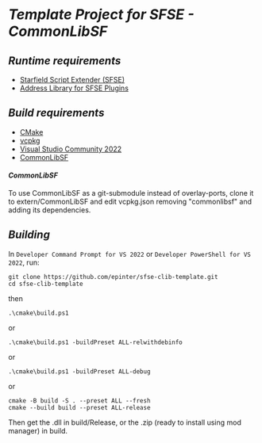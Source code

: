# ***Template Project for SFSE - CommonLibSF***

## ***Runtime requirements***

- [Starfield Script Extender (SFSE)](https://sfse.silverlock.org/)
- [Address Library for SFSE Plugins](https://www.nexusmods.com/starfield/mods/3256)

## ***Build requirements***

- [CMake](https://cmake.org/)
- [vcpkg](https://vcpkg.io/en/)
- [Visual Studio Community 2022](https://visualstudio.microsoft.com/vs/community/)
- [CommonLibSF](https://github.com/Starfield-Reverse-Engineering/CommonLibSF)

#### ***CommonLibSF***

To use CommonLibSF as a git-submodule instead of overlay-ports, clone it to extern/CommonLibSF and edit vcpkg.json removing "commonlibsf" and adding its dependencies.

## ***Building***

In `Developer Command Prompt for VS 2022` or `Developer PowerShell for VS 2022`, run:

~~~
git clone https://github.com/epinter/sfse-clib-template.git
cd sfse-clib-template
~~~

then

~~~
.\cmake\build.ps1
~~~

or

~~~
.\cmake\build.ps1 -buildPreset ALL-relwithdebinfo
~~~

or

~~~
.\cmake\build.ps1 -buildPreset ALL-debug
~~~

or

~~~
cmake -B build -S . --preset ALL --fresh
cmake --build build --preset ALL-release
~~~

Then get the .dll in build/Release, or the .zip (ready to install using mod manager) in build.